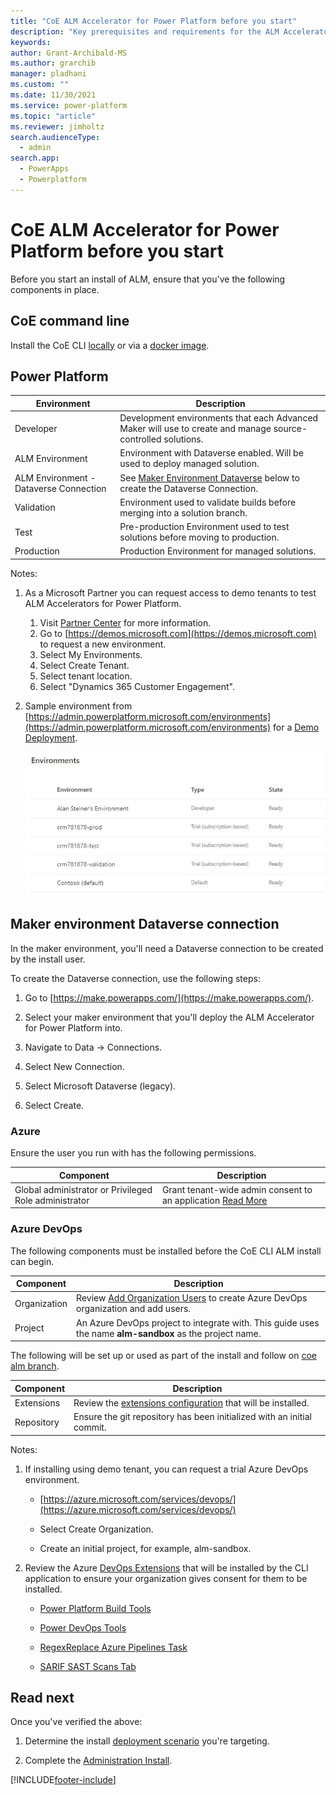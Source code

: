 ```yaml
---
title: "CoE ALM Accelerator for Power Platform before you start"
description: "Key prerequisites and requirements for the ALM Accelerator using the Center of Excellence (CoE) Command Line Interface (CLI)"
keywords: 
author: Grant-Archibald-MS
ms.author: grarchib
manager: pladhani
ms.custom: ""
ms.date: 11/30/2021
ms.service: power-platform
ms.topic: "article"
ms.reviewer: jimholtz
search.audienceType: 
  - admin
search.app: 
  - PowerApps
  - Powerplatform
---
```


# CoE ALM Accelerator for Power Platform before you start

Before you start an install of ALM, ensure that you've the following components in place.

## CoE command line

Install the CoE CLI [locally](../install.md#local-install) or via a [docker image](../install.md#docker-install).

## Power Platform

Environment | Description
----------- | -------------
Developer | Development environments that each Advanced Maker will use to create and manage source-controlled solutions.
ALM Environment | Environment with Dataverse enabled. Will be used to deploy managed solution.
ALM Environment - Dataverse Connection | See [Maker Environment Dataverse](#maker-environment-dataverse) below to create the Dataverse Connection.
Validation | Environment used to validate builds before merging into a solution branch.              |
Test | Pre-production Environment used to test solutions before moving to production.          |
Production | Production Environment for managed solutions.                                         |

Notes:

1. As a Microsoft Partner you can request access to demo tenants to test ALM Accelerators for Power Platform.
   1) Visit [Partner Center](/partner-center/mpn-demos) for more information.
   2) Go to [https://demos.microsoft.com](https://demos.microsoft.com) to request a new environment.
   3) Select My Environments.
   4) Select Create Tenant.
   5) Select tenant location.
   6) Select "Dynamics 365 Customer Engagement".

1. Sample environment from [https://admin.powerplatform.microsoft.com/environments](https://admin.powerplatform.microsoft.com/environments) for a [Demo Deployment](./scenarios/tenant-deployments.md#demonstration-deployment).

   ![Sample image Environments from Power Platform Admin Portal](../media/environments.jpg)

## Maker environment Dataverse connection

In the maker environment, you'll need a Dataverse connection to be created by the install user.

To create the Dataverse connection, use the following steps:

1. Go to [https://make.powerapps.com/](https://make.powerapps.com/).

1. Select your maker environment that you'll deploy the ALM Accelerator for Power Platform into.

1. Navigate to Data -> Connections.

1. Select New Connection.

1. Select Microsoft Dataverse (legacy).

1. Select Create.

### Azure

Ensure the user you run with has the following permissions.

Component | Description
--------- | ----------
Global administrator or Privileged Role administrator|Grant tenant-wide admin consent to an application [Read More](/azure/active-directory/manage-apps/grant-admin-consent)

### Azure DevOps

The following components must be installed before the CoE CLI ALM install can begin.

Component | Description
--------- | ----------
Organization | Review [Add Organization Users](/azure/devops/organizations/accounts/add-organization-users) to create Azure DevOps organization and add users.
Project | An Azure DevOps project to integrate with. This guide uses the name **alm-sandbox** as the project name.

The following will be set up or used as part of the install and follow on [coe alm branch](https://github.com/microsoft/coe-starter-kit/tree/main/coe-cli/docs/help/alm/branch.md).

Component | Description
--------- | ----------
Extensions | Review the [extensions configuration](https://github.com/microsoft/coe-starter-kit/tree/main/coe-cli/config/AzureDevOpsExtensionsDetails.json) that will be installed.
Repository | Ensure the git repository has been initialized with an initial commit.

Notes:

1. If installing using demo tenant, you can request a trial Azure DevOps environment.

   - [https://azure.microsoft.com/services/devops/](https://azure.microsoft.com/services/devops/)

   - Select Create Organization.

   - Create an initial project, for example, alm-sandbox.

1. Review the Azure [DevOps Extensions](https://github.com/microsoft/coe-starter-kit/tree/main/coe-cli/config/AzureDevOpsExtensionsDetails.json) that will be installed by the CLI application to ensure your organization gives consent for them to be installed.
   - [Power Platform Build Tools](https://marketplace.visualstudio.com/items?itemName=microsoft-IsvExpTools.PowerPlatform-BuildTools)

   - [Power DevOps Tools](https://marketplace.visualstudio.com/items?itemName=WaelHamze.xrm-ci-framework-build-tasks)

   - [RegexReplace Azure Pipelines Task](https://marketplace.visualstudio.com/items?itemName=knom.regexreplace-task)
  
   - [SARIF SAST Scans Tab](https://marketplace.visualstudio.com/items?itemName=sariftools.scans)

## Read next

Once you've verified the above:

1. Determine the install [deployment scenario](./scenarios/overview.md) you're targeting.

1. Complete the [Administration Install](./admin-install.md).

[!INCLUDE[footer-include](../../../../includes/footer-banner.md)]
